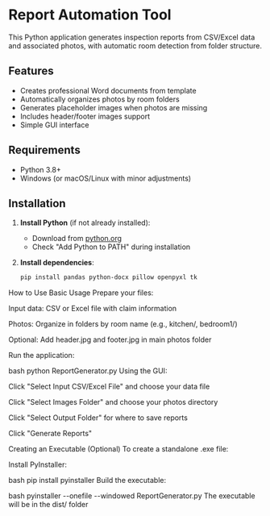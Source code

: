 # Report Automation Tool

This Python application generates inspection reports from CSV/Excel data and associated photos, with automatic room detection from folder structure.

## Features

- Creates professional Word documents from template
- Automatically organizes photos by room folders
- Generates placeholder images when photos are missing
- Includes header/footer images support
- Simple GUI interface

## Requirements

- Python 3.8+
- Windows (or macOS/Linux with minor adjustments)

## Installation

1. **Install Python** (if not already installed):
   - Download from [python.org](https://www.python.org/downloads/)
   - Check "Add Python to PATH" during installation

2. **Install dependencies**:
   ```bash
   pip install pandas python-docx pillow openpyxl tk

How to Use
Basic Usage
Prepare your files:

Input data: CSV or Excel file with claim information

Photos: Organize in folders by room name (e.g., kitchen/, bedroom1/)

Optional: Add header.jpg and footer.jpg in main photos folder

Run the application:

bash
python ReportGenerator.py
Using the GUI:

Click "Select Input CSV/Excel File" and choose your data file

Click "Select Images Folder" and choose your photos directory

Click "Select Output Folder" for where to save reports

Click "Generate Reports"


Creating an Executable (Optional)
To create a standalone .exe file:

Install PyInstaller:

bash
pip install pyinstaller
Build the executable:

bash
pyinstaller --onefile --windowed ReportGenerator.py
The executable will be in the dist/ folder
